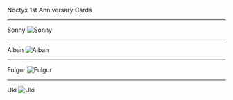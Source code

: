 Noctyx 1st Anniversary Cards
***
Sonny
![Sonny](https://i.warosu.org/data/vt/img/0455/29/1679305439261070.jpg)
***
Alban
![Alban](https://i.warosu.org/data/vt/img/0455/29/1679305604331919.jpg)
***
Fulgur
![Fulgur](https://i.warosu.org/data/vt/img/0455/29/1679305671355495.jpg)
***
Uki
![Uki](https://i.warosu.org/data/vt/img/0455/29/1679305906560892.jpg)
